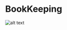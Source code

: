 
# BookKeeping

![alt text](https://github.com/[anycatPP]/[BookKeeping]/blob/[main]/1.png?raw=true)
